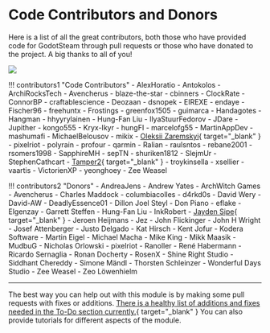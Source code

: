 # Code Contributors and Donors

Here is a list of all the great contributors, both those who have provided code for GodotSteam through pull requests or those who have donated to the project. A big thanks to all of you!

<a href="https://github.com/GodotSteam/GodotSteam/graphs/contributors">
  <img src="https://contrib.rocks/image?repo=GodotSteam/GodotSteam" />
</a>

<div class="contrib-grid" markdown>

!!! contributors1 "Code Contributors"
	- AlexHoratio
	- Antokolos
	- ArchiRocksTech
	- Avencherus
	- blaze-the-star
	- cbinners
	- ClockRate
	- ConnorBP
	- craftablescience
	- Deozaan
	- dsnopek
	- EIREXE
	- endaye
	- Fischer96
	- freehuntx
	- Frostings
	- greenfox1505
	- guimarca
	- Handagotes
	- Hangman
	- hhyyrylainen
	- Hung-Fan Liu
	- IlyaStuurFedorov
	- JDare
	- Jupither
	- kongo555
	- Kryx-Ikyr
	- hungFI
	- marcelofg55
	- MartinAppDev
	- mashumafi
	- MichaelBelousov
	- mikix
	- [Oleksii Zaremskyi](https://savelife.in.ua/){ target="\_blank" }
	- pixelriot
	- polyrain
	- profour
	- qarmin
	- Ralian
	- raulsntos
	- rebane2001
	- rsomers1998
	- SapphireMH
	- sepTN
	- shuriken1812
	- SlejmUr
	- StephenCathcart
	- [Tamper2](https://honkofheroes.com/){ target="\_blank" }
	- troykinsella
	- xsellier
	- vaartis
	- VictorienXP
	- yeonghoey
	- Zee Weasel

!!! contributors2 "Donors"
	- AndreaJens
	- Andrew Yates
	- ArchWitch Games
	- Avencherus
	- Charles Maddock
	- columbiacolles
	- d4rkd0s
	- David Wery
	- David-AW
	- DeadlyEssence01
	- Dillon Joel Steyl
	- Don Piano
	- eflake
	- Elgenzay
	- Garrett Steffen
	- Hung-Fan Liu
	- InkRobert
	- [Jayden Sipe](https://jaydensipe.github.io/){ target="\_blank" }
	- Jeroen Heijmans
	- Jez
	- John Flickinger
	- John H Wright
	- Josef Attenberger
	- Justo Delgado
	- Kat Hirsch
	- Kent Jofur
	- Kodera Software
	- Martin Eigel
	- Michael Macha
	- Mike King
	- Mikk Maasik
	- MudbuG
	- Nicholas Orlowski
	- pixelriot
	- Ranoller
	- René Habermann
	- Ricardo Sernaglia
	- Ronan Docherty
	- RosenX
	- Shine Right Studio
	- Siddhant Chereddy
	- Simone Mändl
	- Thorsten Schleinzer
	- Wonderful Days Studio
	- Zee Weasel
	- Zeo Löwenhielm

</div>

<hr/>

The best way you can help out with this module is by making some pull requests with fixes or additions. [There is a healthy list of additions and fixes needed in the To-Do section currently.](https://github.com/orgs/GodotSteam/projects/3){ target="\_blank" } You can also provide tutorials for different aspects of the module.
